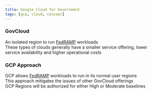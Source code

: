 ```yaml
---
title: Google Cloud for Government
tags: [gcp, cloud, concept]
---
```


### GovCloud

An isolated region to run [FedRAMP](../GCP%20Security%20Services/GCP%20Compliance%20Standards.md#federal-risk-and-authorization-management-program-fedramp) workloads  
These types of clouds generally have a smaller service offering, lower service availability and higher operational costs

### GCP Approach

GCP allows [FedRAMP](../GCP%20Security%20Services/GCP%20Compliance%20Standards.md#federal-risk-and-authorization-management-program-fedramp) workloads to run in its normal user regions  
This approach mitigates the issues of other GovCloud offerings  
GCP Regions will be authorized for either High or Moderate baselines